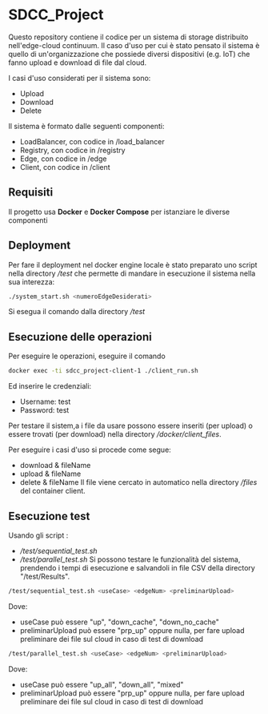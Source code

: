 # SDCC_Project
Questo repository contiene il codice per un sistema di storage distribuito nell'edge-cloud continuum.
Il caso d'uso per cui è stato pensato il sistema è quello di un'organizzazione che possiede diversi dispositivi (e.g. IoT) che fanno upload e download di file dal cloud.

I casi d'uso considerati per il sistema sono:
* Upload
* Download 
* Delete

Il sistema è formato dalle seguenti componenti:
* LoadBalancer, con codice in /load_balancer
* Registry, con codice in /registry
* Edge, con codice in /edge
* Client, con codice in /client

## Requisiti 
Il progetto usa **Docker** e **Docker Compose** per istanziare le diverse componenti

## Deployment
Per fare il deployment nel docker engine locale è stato preparato uno script nella directory */test* che permette di mandare in esecuzione il sistema nella sua interezza:
```bash
./system_start.sh <numeroEdgeDesiderati>
```
Si esegua il comando dalla directory */test*

## Esecuzione delle operazioni
Per eseguire le operazioni, eseguire il comando
```bash
docker exec -ti sdcc_project-client-1 ./client_run.sh
```
Ed inserire le credenziali:
* Username: test
* Password: test

Per testare il sistem,a i file da usare possono essere inseriti (per upload) o essere trovati (per download) nella directory */docker/client_files*.

Per eseguire i casi d'uso si procede come segue:
* download & fileName
* upload & fileName
* delete & fileName
Il file viene cercato in automatico nella directory */files* del container client.

## Esecuzione test
Usando gli script :
* */test/sequential_test.sh* <useCase> <edgeNum> <preliminarUpload>
* */test/parallel_test.sh* <useCase> <edgeNum> <preliminarUpload>
Si possono testare le funzionalità del sistema, prendendo i tempi di esecuzione e salvandoli in file CSV della directory "/test/Results".

```bash
/test/sequential_test.sh <useCase> <edgeNum> <preliminarUpload>
```
Dove:
* useCase può essere "up", "down_cache", "down_no_cache"
* preliminarUpload può essere "prp_up" oppure nulla, per fare upload preliminare dei file sul cloud in caso di test di download

```bash
/test/parallel_test.sh <useCase> <edgeNum> <preliminarUpload>
```
Dove:
* useCase può essere "up_all", "down_all", "mixed"
* preliminarUpload può essere "prp_up" oppure nulla, per fare upload preliminare dei file sul cloud in caso di test di download